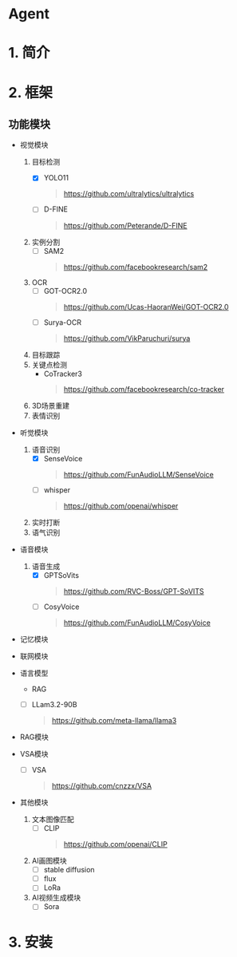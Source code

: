 # Agent


# 1. 简介
# 2. 框架

## 功能模块
- 视觉模块
    1. 目标检测
        - [x] YOLO11
            > https://github.com/ultralytics/ultralytics
        
        - [ ] D-FINE
            > https://github.com/Peterande/D-FINE
    2. 实例分割
        - [ ] SAM2
            > https://github.com/facebookresearch/sam2
    3. OCR
        - [ ] GOT-OCR2.0
            > https://github.com/Ucas-HaoranWei/GOT-OCR2.0
        - [ ] Surya-OCR
            > https://github.com/VikParuchuri/surya
    4. 目标跟踪
    5. 关键点检测
        - CoTracker3
            > https://github.com/facebookresearch/co-tracker
    6. 3D场景重建
    7. 表情识别

- 听觉模块
    1. 语音识别
        - [x] SenseVoice
            > https://github.com/FunAudioLLM/SenseVoice
        - [ ] whisper
            > https://github.com/openai/whisper
    2. 实时打断
    3. 语气识别

- 语音模块
    1. 语音生成
        - [x] GPTSoVits
            > https://github.com/RVC-Boss/GPT-SoVITS
        - [ ] CosyVoice
            > https://github.com/FunAudioLLM/CosyVoice

- 记忆模块

- 联网模块

- 语言模型
    - RAG
    - [ ] LLam3.2-90B
        > https://github.com/meta-llama/llama3


- RAG模块
- VSA模块
    - [ ] VSA
        > https://github.com/cnzzx/VSA

- 其他模块
    1. 文本图像匹配
        - [ ] CLIP
            > https://github.com/openai/CLIP
    2. AI画图模块
        - [ ] stable diffusion
        - [ ] flux
        - [ ] LoRa
    3. AI视频生成模块
        - [ ] Sora
    
# 3. 安装
